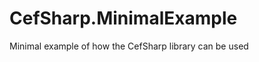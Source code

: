 CefSharp.MinimalExample
=======================

Minimal example of how the CefSharp library can be used
